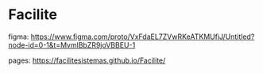 # Facilite
figma: https://www.figma.com/proto/VxFdaEL7ZVwRKeATKMUfiJ/Untitled?node-id=0-1&t=MvmlBbZR9joVBBEU-1

pages: https://facilitesistemas.github.io/Facilite/